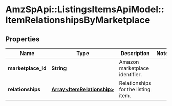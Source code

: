 # AmzSpApi::ListingsItemsApiModel::ItemRelationshipsByMarketplace

## Properties
Name | Type | Description | Notes
------------ | ------------- | ------------- | -------------
**marketplace_id** | **String** | Amazon marketplace identifier. | 
**relationships** | [**Array&lt;ItemRelationship&gt;**](ItemRelationship.md) | Relationships for the listing item. | 

